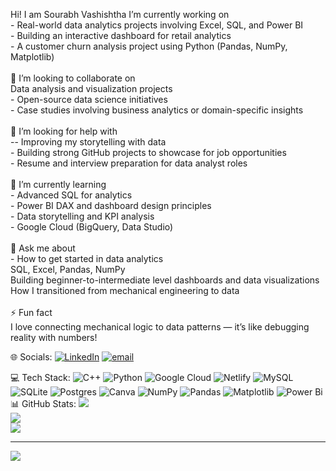 Hi! I am Sourabh Vashishtha 
I’m currently working on<br>- Real-world data analytics projects involving Excel, SQL, and Power BI  <br>- Building an interactive dashboard for retail analytics  <br>- A customer churn analysis project using Python (Pandas, NumPy, Matplotlib)<br><br>🤝 I’m looking to collaborate on<br> Data analysis and visualization projects  <br>- Open-source data science initiatives  <br>- Case studies involving business analytics or domain-specific insights<br><br> 🙋 I’m looking for help with<br>-- Improving my storytelling with data  <br>- Building strong GitHub projects to showcase for job opportunities  <br>- Resume and interview preparation for data analyst roles<br><br> 🌱 I’m currently learning<br>- Advanced SQL for analytics  <br>- Power BI DAX and dashboard design principles  <br>- Data storytelling and KPI analysis  <br>- Google Cloud (BigQuery, Data Studio)<br><br> 💬 Ask me about<br>- How to get started in data analytics  <br> SQL, Excel, Pandas, NumPy  <br> Building beginner-to-intermediate level dashboards and data visualizations  <br> How I transitioned from mechanical engineering to data<br><br> ⚡ Fun fact<br>I love connecting mechanical logic to data patterns — it’s like debugging reality with numbers!<br>


 🌐 Socials:
[![LinkedIn](https://img.shields.io/badge/LinkedIn-%230077B5.svg?logo=linkedin&logoColor=white)](https://linkedin.com/in/linkedin.com/in/sourabhvashistha9015) [![email](https://img.shields.io/badge/Email-D14836?logo=gmail&logoColor=white)](mailto:Sourabhsharma14042@gmail.com) 

💻 Tech Stack:
![C++](https://img.shields.io/badge/c++-%2300599C.svg?style=for-the-badge&logo=c%2B%2B&logoColor=white) ![Python](https://img.shields.io/badge/python-3670A0?style=for-the-badge&logo=python&logoColor=ffdd54) ![Google Cloud](https://img.shields.io/badge/GoogleCloud-%234285F4.svg?style=for-the-badge&logo=google-cloud&logoColor=white) ![Netlify](https://img.shields.io/badge/netlify-%23000000.svg?style=for-the-badge&logo=netlify&logoColor=#00C7B7) ![MySQL](https://img.shields.io/badge/mysql-4479A1.svg?style=for-the-badge&logo=mysql&logoColor=white) ![SQLite](https://img.shields.io/badge/sqlite-%2307405e.svg?style=for-the-badge&logo=sqlite&logoColor=white) ![Postgres](https://img.shields.io/badge/postgres-%23316192.svg?style=for-the-badge&logo=postgresql&logoColor=white) ![Canva](https://img.shields.io/badge/Canva-%2300C4CC.svg?style=for-the-badge&logo=Canva&logoColor=white) ![NumPy](https://img.shields.io/badge/numpy-%23013243.svg?style=for-the-badge&logo=numpy&logoColor=white) ![Pandas](https://img.shields.io/badge/pandas-%23150458.svg?style=for-the-badge&logo=pandas&logoColor=white) ![Matplotlib](https://img.shields.io/badge/Matplotlib-%23ffffff.svg?style=for-the-badge&logo=Matplotlib&logoColor=black) ![Power Bi](https://img.shields.io/badge/power_bi-F2C811?style=for-the-badge&logo=powerbi&logoColor=black)
📊 GitHub Stats:
![](https://github-readme-stats.vercel.app/api?username=CosmicCoder142&theme=dark&hide_border=false&include_all_commits=false&count_private=false)<br/>
![](https://nirzak-streak-stats.vercel.app/?user=CosmicCoder142&theme=dark&hide_border=false)<br/>
![](https://github-readme-stats.vercel.app/api/top-langs/?username=CosmicCoder142&theme=dark&hide_border=false&include_all_commits=false&count_private=false&layout=compact)

---
[![](https://visitcount.itsvg.in/api?id=CosmicCoder142&icon=0&color=0)](https://visitcount.itsvg.in)

<!-- Proudly created with GPRM ( https://gprm.itsvg.in ) -->
